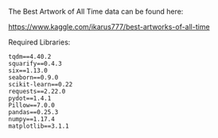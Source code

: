 The Best Artwork of All Time data can be found here:

https://www.kaggle.com/ikarus777/best-artworks-of-all-time

Required Libraries:

```
tqdm==4.40.2
squarify==0.4.3
six==1.13.0
seaborn==0.9.0
scikit-learn==0.22
requests==2.22.0
pydot==1.4.1
Pillow==7.0.0
pandas==0.25.3
numpy==1.17.4
matplotlib==3.1.1
```